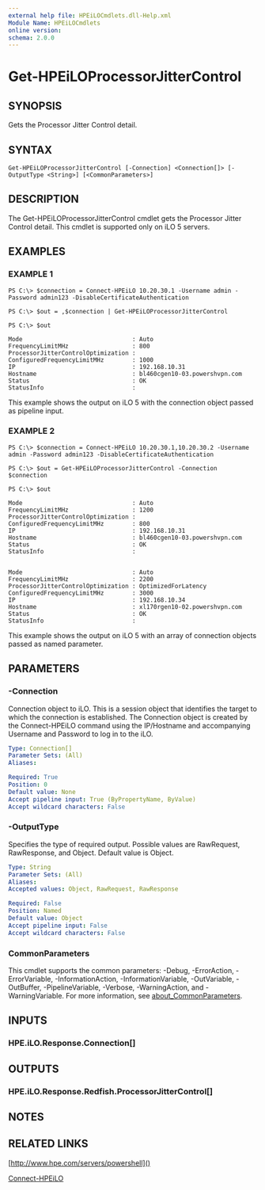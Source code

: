 ```yaml
---
external help file: HPEiLOCmdlets.dll-Help.xml
Module Name: HPEiLOCmdlets
online version:
schema: 2.0.0
---
```


# Get-HPEiLOProcessorJitterControl

## SYNOPSIS
Gets the Processor Jitter Control detail.

## SYNTAX

```
Get-HPEiLOProcessorJitterControl [-Connection] <Connection[]> [-OutputType <String>] [<CommonParameters>]
```

## DESCRIPTION
The Get-HPEiLOProcessorJitterControl cmdlet gets the Processor Jitter Control detail.
This cmdlet is supported only on iLO 5 servers.

## EXAMPLES

### EXAMPLE 1
```
PS C:\> $connection = Connect-HPEiLO 10.20.30.1 -Username admin -Password admin123 -DisableCertificateAuthentication

PS C:\> $out = ,$connection | Get-HPEiLOProcessorJitterControl

PS C:\> $out

Mode                               : Auto
FrequencyLimitMHz                  : 800
ProcessorJitterControlOptimization : 
ConfiguredFrequencyLimitMHz        : 1000
IP                                 : 192.168.10.31
Hostname                           : bl460cgen10-03.powershvpn.com
Status                             : OK
StatusInfo                         :
```

This example shows the output on iLO 5 with the connection object passed as pipeline input.

### EXAMPLE 2
```
PS C:\> $connection = Connect-HPEiLO 10.20.30.1,10.20.30.2 -Username admin -Password admin123 -DisableCertificateAuthentication

PS C:\> $out = Get-HPEiLOProcessorJitterControl -Connection $connection

PS C:\> $out

Mode                               : Auto
FrequencyLimitMHz                  : 1200
ProcessorJitterControlOptimization : 
ConfiguredFrequencyLimitMHz        : 800
IP                                 : 192.168.10.31
Hostname                           : bl460cgen10-03.powershvpn.com
Status                             : OK
StatusInfo                         : 


Mode                               : Auto
FrequencyLimitMHz                  : 2200
ProcessorJitterControlOptimization : OptimizedForLatency
ConfiguredFrequencyLimitMHz        : 3000
IP                                 : 192.168.10.34
Hostname                           : xl170rgen10-02.powershvpn.com
Status                             : OK
StatusInfo                         :
```

This example shows the output on iLO 5 with an array of connection objects passed as named parameter.

## PARAMETERS

### -Connection
Connection object to iLO.
This is a session object that identifies the target to which the connection is established.
The Connection object is created by the Connect-HPEiLO command using the IP/Hostname and accompanying Username and Password to log in to the iLO.

```yaml
Type: Connection[]
Parameter Sets: (All)
Aliases:

Required: True
Position: 0
Default value: None
Accept pipeline input: True (ByPropertyName, ByValue)
Accept wildcard characters: False
```

### -OutputType
Specifies the type of required output.
Possible values are RawRequest, RawResponse, and Object.
Default value is Object.

```yaml
Type: String
Parameter Sets: (All)
Aliases:
Accepted values: Object, RawRequest, RawResponse

Required: False
Position: Named
Default value: Object
Accept pipeline input: False
Accept wildcard characters: False
```

### CommonParameters
This cmdlet supports the common parameters: -Debug, -ErrorAction, -ErrorVariable, -InformationAction, -InformationVariable, -OutVariable, -OutBuffer, -PipelineVariable, -Verbose, -WarningAction, and -WarningVariable. For more information, see [about_CommonParameters](http://go.microsoft.com/fwlink/?LinkID=113216).

## INPUTS

### HPE.iLO.Response.Connection[]
## OUTPUTS

### HPE.iLO.Response.Redfish.ProcessorJitterControl[]
## NOTES

## RELATED LINKS

[http://www.hpe.com/servers/powershell]()

[Connect-HPEiLO]()

